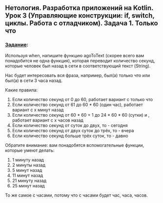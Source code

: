 ## Нетология. Разработка приложений на Kotlin. Урок 3 (Управляющие конструкции: if, switch, циклы. Работа с отладчиком). Задача 1. Только что

### [Задание](https://github.com/netology-code/kt-homeworks/tree/master/03_control):

Используя when, напишите функцию agoToText (скорее всего вам понадобится не одна функция), которая переводит количество секунд, которые человек был назад в сети в соответствующий текст (String).

Нас будет интересовать вся фраза, например, был(а) только что или был(а) в сети 3 часа назад.

Какие правила:

1. Если количество секунд от 0 до 60, работает вариант с только что
2. Если количество секунд от 61 до 60 * 60 (один час), работает вариант с x минут назад
3. Если количество секунд от 60 * 60 + 1 до 24 * 60 * 60 (сутки) и , работает вариант с x часов назад
4. Если количество секунд от суток до двух, то - сегодня
5. Если количество секунд от двух суток до трёх, то - вчера
6. Если количество секунд больше трёх суток, то - давно

Обратите внимание: вам понадобятся вспомогательные функции, которые умеют делать:

1. 1 минуту назад
2. 2 минуты назад
3. 5 минут назад
4. 11 минут назад
5. 21 минуту назад
6. 25 минут назад

То же самое с часами, потому что с часами будет час, часа, часов.